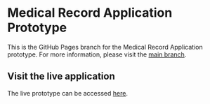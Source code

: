 # Medical Record Application Prototype

This is the GitHub Pages branch for the Medical Record Application prototype. For more information, please visit the [main branch](https://github.com/saarzhanova/personal-doctor).

## Visit the live application

The live prototype can be accessed [here](https://saarzhanova.github.io).
